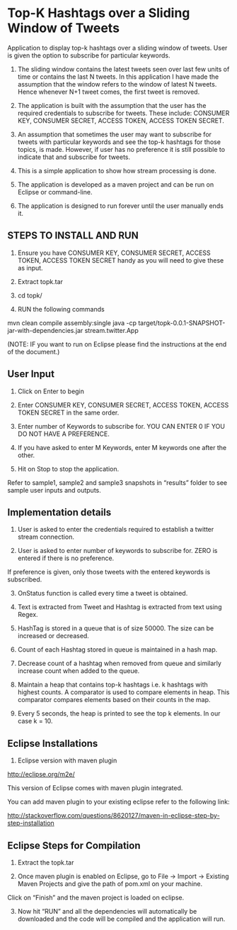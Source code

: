 # Top-K Hashtags over a Sliding Window of Tweets
Application to display top-k hashtags over a sliding window of tweets. 
User is given the option to subscribe for particular keywords.

1. The sliding window contains the latest tweets seen over last few units of time or contains the last N tweets. In this application I have made the assumption that the window refers to the window of latest N tweets. Hence whenever N+1 tweet comes, the first tweet is removed.

2. The application is built with the assumption that the user has the required credentials to subscribe for tweets. These include:
CONSUMER KEY, CONSUMER SECRET, ACCESS TOKEN, ACCESS TOKEN SECRET. 

3. An assumption that sometimes the user may want to subscribe for tweets with particular keywords and see the top-k hashtags for those topics, is made. However, if user has no preference it is still possible to indicate that and subscribe for tweets.

4. This is a simple application to show how stream processing is done.

5. The application is developed as a maven project and can be run on Eclipse or command-line.

6. The application is designed to run forever until the user manually ends it.


STEPS TO INSTALL AND RUN
---------------------------
1. Ensure you have CONSUMER KEY, CONSUMER SECRET, ACCESS TOKEN, ACCESS TOKEN SECRET handy as you will need to give these as input.

2. Extract topk.tar

3. cd topk/

4. RUN the following commands

mvn clean compile assembly:single
java -cp target/topk-0.0.1-SNAPSHOT-jar-with-dependencies.jar stream.twitter.App

(NOTE: IF you want to run on Eclipse please find the instructions at the end of the document.)

User Input
-------------

1. Click on Enter to begin

2. Enter CONSUMER KEY, CONSUMER SECRET, ACCESS TOKEN, ACCESS TOKEN SECRET in the same order.

3. Enter number of Keywords to subscribe for. YOU CAN ENTER 0 IF YOU DO NOT HAVE A PREFERENCE.

4. If you have asked to enter M Keywords, enter M keywords one after the other.

5. Hit on Stop to stop the application.

Refer to sample1, sample2 and sample3 snapshots in “results” folder to see sample user inputs and outputs.


Implementation details
-------------------------

1. User is asked to enter the credentials required to establish a twitter stream connection.

2. User is asked to enter number of keywords to subscribe for. ZERO is entered if there is no preference.

If preference is given, only those tweets with the entered keywords is subscribed.

3. OnStatus function is called every time a tweet is obtained.

4. Text is extracted from Tweet and Hashtag is extracted from text using Regex.

5. HashTag is stored in a queue that is of size 50000. The size can be increased or decreased. 

6. Count of each Hashtag stored in queue is maintained in a hash map.

7. Decrease count of a hashtag when removed from queue and similarly increase count when added to the queue.

8. Maintain a heap that contains top-k hashtags i.e. k hashtags with highest counts. A comparator is used to compare elements in heap. This comparator compares elements based on their counts in the map.

9. Every 5 seconds, the heap is printed to see the top k elements. In our case k = 10.


Eclipse Installations
--------------

1. Eclipse version with maven plugin

http://eclipse.org/m2e/

This version of Eclipse comes with maven plugin integrated.

You can add maven plugin to your existing eclipse refer to the following link:

http://stackoverflow.com/questions/8620127/maven-in-eclipse-step-by-step-installation

Eclipse Steps for Compilation
-----------------------
1. Extract the topk.tar

2. Once maven plugin is enabled on Eclipse, go to File -> Import -> Existing Maven Projects and give the path of pom.xml on your machine.

Click on “Finish” and the maven project is loaded on eclipse.

3. Now hit “RUN” and all the dependencies will automatically be downloaded and the code will be compiled and the application will run.
